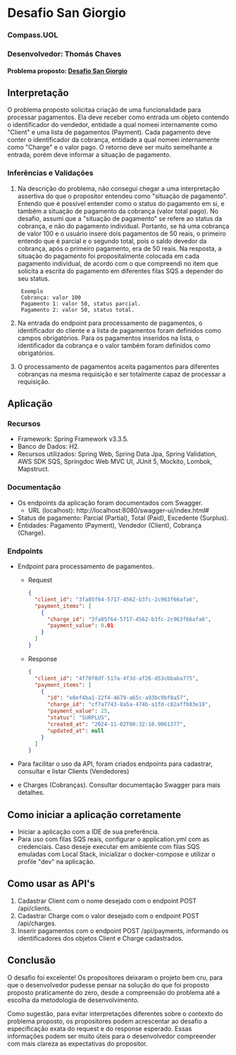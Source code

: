 # Desafio San Giorgio
### Compass.UOL
### Desenvolvedor: Thomás Chaves

#### Problema proposto: [Desafio San Giorgio](https://github.com/dtdtcamara/desafio-san-giorgio/blob/master/Desafio-San-Giorgio.md)

## Interpretação
O problema proposto solicitaa criação de uma funcionalidade para processar pagamentos. Ela deve receber como entrada
um objeto contendo o identificador do vendedor, entidade  a qual nomeei internamente como "Client" e uma lista de
pagamentos (Payment).
Cada pagamento deve conter o identificador da cobrança, entidade a qual nomeei internamente como "Charge" e o valor pago.
O retorno deve ser muito semelhante a entrada, porém deve informar a situação de pagamento.

### Inferências e Validações
1. Na descrição do problema, não consegui chegar a uma interpretação assertiva do que o propositor entendeu como
   "situação de pagamento".  Entendo que é possível entender como o status do pagamento em si, e também a situação de
   pagamento da cobrança (valor total pago).
   No desafio, assumi que a "situação de pagamento" se refere ao status da cobrança, e não do pagamento individual.
   Portanto, se há uma cobrança de valor 100 e o usuário insere dois pagamentos de 50 reais, o primeiro entendo que é
   parcial e o segundo total, pois o saldo devedor da cobrança, após o primeiro pagamento, era de 50 reais. Na resposta,
   a situação do pagamento foi propositalmente colocada em cada pagamento individual, de acordo com o que compreendi
   no item que solicita a escrita do pagamento em diferentes filas SQS a depender do seu status.

        Exemplo
        Cobrança: valor 100
        Pagamento 1: valor 50, status parcial.
        Pagamento 2: valor 50, status total.

2. Na entrada do endpoint para processamento de pagamentos, o identificador do cliente e a lista de pagamentos foram
   definidos como campos obrigatórios. Para os pagamentos inseridos na lista, o identificador da cobrança e o valor também
   foram definidos como obrigatórios.

3. O processamento de pagamentos aceita pagamentos para diferentes cobranças na mesma requisição e ser totalmente
   capaz de processar a requisição.

## Aplicação
### Recursos
- Framework: Spring Framework v3.3.5.
- Banco de Dados: H2.
- Recursos utilizados: Spring Web, Spring Data Jpa, Spring Validation, AWS SDK SQS, Springdoc Web MVC UI, JUnit 5, Mockito, Lombok, Mapstruct.

### Documentação
- Os endpoints da aplicação foram documentados com Swagger.
    - URL (localhost): http://localhost:8080/swagger-ui/index.html#
- Status de pagamento: Parcial (Partial), Total (Paid), Excedente (Surplus).
- Entidades: Pagamento (Payment), Vendedor (Client), Cobrança (Charge).


### Endpoints
- Endpoint para processamento de pagamentos.
    -  Request
          ```json
          {
            "client_id": "3fa85f64-5717-4562-b3fc-2c963f66afa6",
            "payment_items": [
              {
                "charge_id": "3fa85f64-5717-4562-b3fc-2c963f66afa6",
                "payment_value": 0.01
              }
            ]
          }
          ```
    - Response
      ```json
      {
        "client_id": "4f70f8df-517a-4f3d-af26-d53cbbaba775",
        "payment_items": [
          {
            "id": "e8ef4ba1-22f4-4679-a65c-a93bc9bf0a57",
            "charge_id": "cf7a7743-8a5a-474b-a1fd-c82affb83e10",
            "payment_value": 25,
            "status": "SURPLUS",
            "created_at": "2024-11-02T00:32:10.9061377",
            "updated_at": null
          }
        ]
      }
      ```

- Para facilitar o uso da API, foram criados endpoints para cadastrar, consultar e listar Clients (Vendedores)
- e Charges (Cobranças). Consultar documentação Swagger para mais detalhes.

## Como iniciar a aplicação corretamente
- Iniciar a aplicação com a IDE de sua preferência.
- Para uso com filas SQS reais, configurar o application.yml com as credenciais. Caso deseje executar em ambiente com filas SQS emuladas com 
Local Stack, inicializar o docker-compose e utilizar o profile "dev" na aplicação.

## Como usar as API's
1. Cadastrar Client com o nome desejado com o endpoint POST /api/clients.
2. Cadastrar Charge com o valor desejado com o endpoint POST /api/charges.
3. Inserir pagamentos com o endpoint POST /api/payments, informando os identificadores dos objetos Client e Charge
cadastrados.

## Conclusão
O desafio foi excelente! Os propositores deixaram o projeto bem cru, para que o desenvolvedor pudesse pensar na solução
do que foi proposto proposto praticamente do zero, desde a compreensão do problema até a escolha da metodologia de
desenvolvimento.

Como sugestão, para evitar interpretações diferentes sobre o contexto do problema proposto, os propositores podem
acrescentar ao desafio a especificação exata do request e do response esperado. Essas informações podem ser muito
úteis para o desenvolvedor compreender com mais clareza as expectativas do propositor.